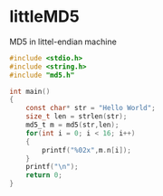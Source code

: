 # littleMD5
MD5 in littel-endian machine

```C
#include <stdio.h>
#include <string.h>
#include "md5.h"

int main()
{
	const char* str = "Hello World";
	size_t len = strlen(str);
	md5_t m = md5(str,len);
	for(int i = 0; i < 16; i++)
	{
		printf("%02x",m.n[i]);
	}
	printf("\n");
	return 0;
}
```
